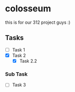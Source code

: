 # colosseum
this is for our 312 project guys :)

## Tasks
- [ ] Task 1
- [x] Task 2
    - [x] Task 2.2

### Sub Task
- [ ] Task 3